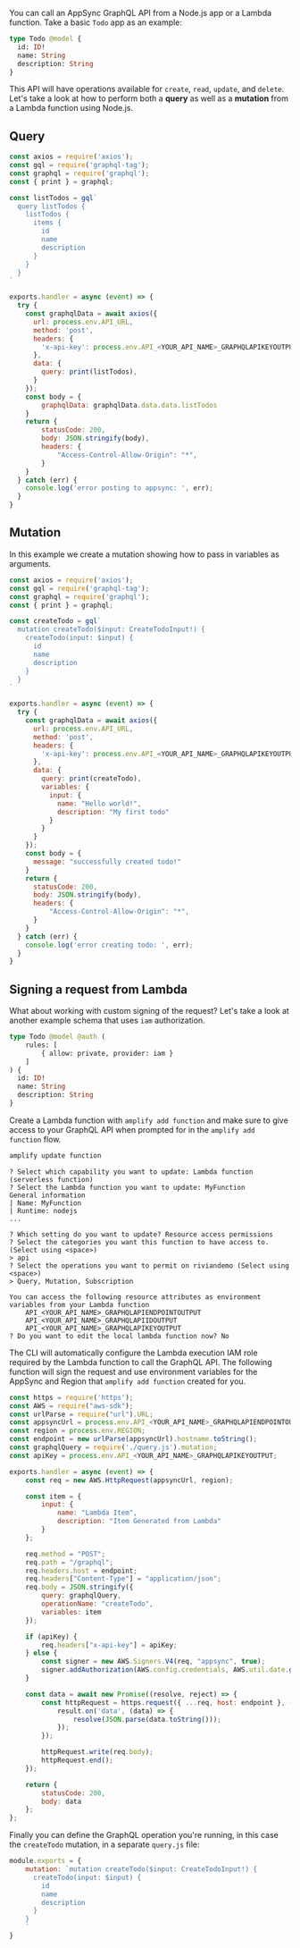 You can call an AppSync GraphQL API from a Node.js app or a Lambda function. Take a basic `Todo` app as an example: 

```graphql
type Todo @model {
  id: ID!
  name: String
  description: String
}
```

This API will have operations available for `create`, `read`, `update`, and `delete`. Let's take a look at how to perform both a __query__ as well as a __mutation__ from a Lambda function using Node.js.

## Query

```javascript
const axios = require('axios');
const gql = require('graphql-tag');
const graphql = require('graphql');
const { print } = graphql;

const listTodos = gql`
  query listTodos {
    listTodos {
      items {
        id
        name
        description
      }
    }
  }
`

exports.handler = async (event) => {
  try {
    const graphqlData = await axios({
      url: process.env.API_URL,
      method: 'post',
      headers: {
        'x-api-key': process.env.API_<YOUR_API_NAME>_GRAPHQLAPIKEYOUTPUT
      },
      data: {
        query: print(listTodos),
      }
    });
    const body = {
        graphqlData: graphqlData.data.data.listTodos
    }
    return {
        statusCode: 200,
        body: JSON.stringify(body),
        headers: {
            "Access-Control-Allow-Origin": "*",
        }
    }
  } catch (err) {
    console.log('error posting to appsync: ', err);
  } 
}
```

## Mutation

In this example we create a mutation showing how to pass in variables as arguments.

```js
const axios = require('axios');
const gql = require('graphql-tag');
const graphql = require('graphql');
const { print } = graphql;

const createTodo = gql`
  mutation createTodo($input: CreateTodoInput!) {
    createTodo(input: $input) {
      id
      name
      description
    }
  }
`

exports.handler = async (event) => {
  try {
    const graphqlData = await axios({
      url: process.env.API_URL,
      method: 'post',
      headers: {
        'x-api-key': process.env.API_<YOUR_API_NAME>_GRAPHQLAPIKEYOUTPUT
      },
      data: {
        query: print(createTodo),
        variables: {
          input: {
            name: "Hello world!",
            description: "My first todo"
          }
        }
      }
    });
    const body = {
      message: "successfully created todo!"
    }
    return {
      statusCode: 200,
      body: JSON.stringify(body),
      headers: {
          "Access-Control-Allow-Origin": "*",
      }
    }
  } catch (err) {
    console.log('error creating todo: ', err);
  } 
}
```

## Signing a request from Lambda

What about working with custom signing of the request? Let's take a look at another example schema that uses `iam` authorization.

```graphql
type Todo @model @auth (
    rules: [
        { allow: private, provider: iam }
    ]
) {
  id: ID!
  name: String
  description: String
}
```

Create a Lambda function with `amplify add function` and make sure to give access to your GraphQL API when prompted for in the `amplify add function` flow.

```bash
amplify update function
```
```console
? Select which capability you want to update: Lambda function (serverless function)
? Select the Lambda function you want to update: MyFunction
General information
| Name: MyFunction
| Runtime: nodejs
...

? Which setting do you want to update? Resource access permissions
? Select the categories you want this function to have access to. (Select using <space>)
> api
? Select the operations you want to permit on riviandemo (Select using <space>)
> Query, Mutation, Subscription

You can access the following resource attributes as environment variables from your Lambda function
	API_<YOUR_API_NAME>_GRAPHQLAPIENDPOINTOUTPUT
	API_<YOUR_API_NAME>_GRAPHQLAPIIDOUTPUT
	API_<YOUR_API_NAME>_GRAPHQLAPIKEYOUTPUT
? Do you want to edit the local lambda function now? No
```

The CLI will automatically configure the Lambda execution IAM role required by the Lambda function to call the GraphQL API. The following function will sign the request and use environment variables for the AppSync and Region that `amplify add function` created for you.

```javascript
const https = require('https');
const AWS = require("aws-sdk");
const urlParse = require("url").URL;
const appsyncUrl = process.env.API_<YOUR_API_NAME>_GRAPHQLAPIENDPOINTOUTPUT;
const region = process.env.REGION;
const endpoint = new urlParse(appsyncUrl).hostname.toString();
const graphqlQuery = require('./query.js').mutation;
const apiKey = process.env.API_<YOUR_API_NAME>_GRAPHQLAPIKEYOUTPUT;

exports.handler = async (event) => {
    const req = new AWS.HttpRequest(appsyncUrl, region);

    const item = {
        input: {
            name: "Lambda Item",
            description: "Item Generated from Lambda"
        }
    };

    req.method = "POST";
    req.path = "/graphql";
    req.headers.host = endpoint;
    req.headers["Content-Type"] = "application/json";
    req.body = JSON.stringify({
        query: graphqlQuery,
        operationName: "createTodo",
        variables: item
    });

    if (apiKey) {
        req.headers["x-api-key"] = apiKey;
    } else {
        const signer = new AWS.Signers.V4(req, "appsync", true);
        signer.addAuthorization(AWS.config.credentials, AWS.util.date.getDate());
    }

    const data = await new Promise((resolve, reject) => {
        const httpRequest = https.request({ ...req, host: endpoint }, (result) => {
            result.on('data', (data) => {
                resolve(JSON.parse(data.toString()));
            });
        });

        httpRequest.write(req.body);
        httpRequest.end();
    });

    return {
        statusCode: 200,
        body: data
    };
};
```

Finally you can define the GraphQL operation you're running, in this case the `createTodo` mutation, in a separate `query.js` file:

```javascript
module.exports = {
    mutation: `mutation createTodo($input: CreateTodoInput!) {
      createTodo(input: $input) {
        id
        name
        description
      }
    }
    `
}
```
